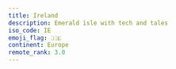 ```yaml
---
title: Ireland
description: Emerald isle with tech and tales
iso_code: IE
emoji_flag: 🇮🇪
continent: Europe
remote_rank: 3.0
---
```

